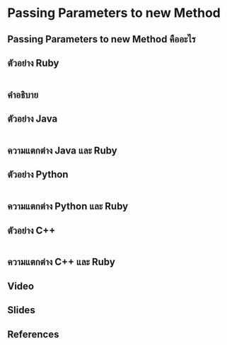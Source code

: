 # Passing Parameters to new Method
## Passing Parameters to new Method คืออะไร
## ตัวอย่าง Ruby
```ruby
```
## คำอธิบาย
## ตัวอย่าง Java
```java
```
## ความแตกต่าง Java และ Ruby
## ตัวอย่าง Python
```python
```
## ความแตกต่าง Python และ Ruby
## ตัวอย่าง C++
```C++
```
## ความแตกต่าง C++ และ Ruby
## Video
## Slides
## References

